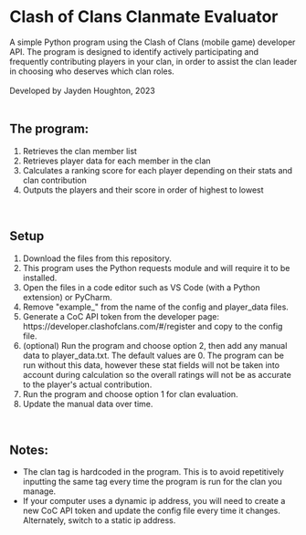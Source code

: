 # Clash of Clans Clanmate Evaluator
A simple Python program using the Clash of Clans (mobile game) developer API. The program is designed to identify actively participating and frequently contributing players in your clan, in order to assist the clan leader in choosing who deserves which clan roles.
<br><br>
Developed by Jayden Houghton, 2023
<br><br>

## The program:
<ol>
  <li>Retrieves the clan member list</li>
  <li>Retrieves player data for each member in the clan</li>
  <li>Calculates a ranking score for each player depending on their stats and clan contribution</li>
  <li>Outputs the players and their score in order of highest to lowest</li>
</ol>
<br>


## Setup
<ol>
  <li>Download the files from this repository.</li>
  <li>This program uses the Python requests module and will require it to be installed.</li>
  <li>Open the files in a code editor such as VS Code (with a Python extension) or PyCharm.</li>
  <li>Remove "example_" from the name of the config and player_data files.</li>
  <li>Generate a CoC API token from the developer page: https://developer.clashofclans.com/#/register and copy to the config file.
  <li>(optional) Run the program and choose option 2, then add any manual data to player_data.txt. The default values are 0. The program can be run without this data, however these stat fields will not be taken into account during calculation so the overall ratings will not be as accurate to the player's actual contribution.</li>
  <li>Run the program and choose option 1 for clan evaluation.</li>
  <li>Update the manual data over time.</li>
</ol>
<br>

## Notes:
<ul>
  <li>The clan tag is hardcoded in the program. This is to avoid repetitively inputting the same tag every time the program is run for the clan you manage.</li>
  <li>If your computer uses a dynamic ip address, you will need to create a new CoC API token and update the config file every time it changes. Alternately, switch to a static ip address.</li>
</ul>